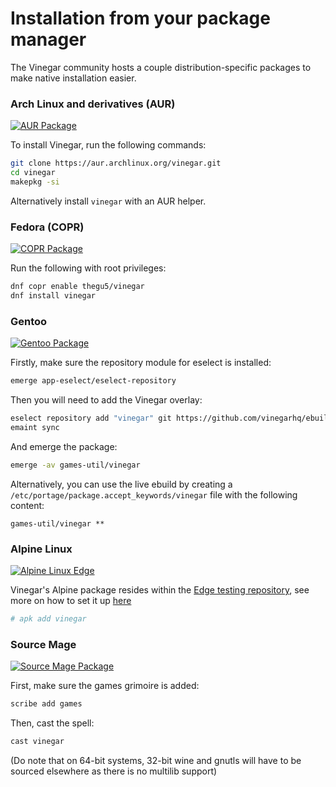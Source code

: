 # Installation from your package manager

The Vinegar community hosts a couple distribution-specific packages to make native installation easier.

### Arch Linux and derivatives (AUR)
[![AUR Package](https://img.shields.io/aur/version/vinegar?label=AUR)](https://aur.archlinux.org/packages/vinegar)

To install Vinegar, run the following commands:

```sh
git clone https://aur.archlinux.org/vinegar.git
cd vinegar
makepkg -si
```
Alternatively install `vinegar` with an AUR helper.

### Fedora (COPR)
[![COPR Package](https://img.shields.io/badge/dynamic/json?color=50a4db&label=Fedora%20COPR&query=builds.latest.source_package.version&url=https%3A%2F%2Fcopr.fedorainfracloud.org%2Fapi_3%2Fpackage%3Fownername%3Dthegu5%26projectname%3Dvinegar%26packagename%3Dvinegar%26with_latest_build%3DTrue)](https://copr.fedorainfracloud.org/coprs/thegu5/vinegar/)

Run the following with root privileges:

```sh
dnf copr enable thegu5/vinegar
dnf install vinegar
```

### Gentoo

[![Gentoo Package](https://img.shields.io/badge/Gentoo-ebuild-6e56af)](https://github.com/vinegarhq/ebuild)

Firstly, make sure the repository module for eselect is installed:
```sh
emerge app-eselect/eselect-repository
```

Then you will need to add the Vinegar overlay:

```sh
eselect repository add "vinegar" git https://github.com/vinegarhq/ebuild.git
emaint sync
```
And emerge the package:
```sh
emerge -av games-util/vinegar
```

Alternatively, you can use the live ebuild by creating a `/etc/portage/package.accept_keywords/vinegar` file with the following content:
```
games-util/vinegar **
```

### Alpine Linux

[![Alpine Linux Edge](https://repology.org/badge/version-for-repo/alpine_edge/vinegar.svg?header=Alpine%20Linux%20Edge)](https://pkgs.alpinelinux.org/package/edge/testing/x86_64/vinegar)

Vinegar's Alpine package resides within the [Edge testing repository](https://wiki.alpinelinux.org/wiki/Repositories#Edge), see more on how to set it up [here](https://wiki.alpinelinux.org/wiki/Repositories#Managing_repositories)
```sh
# apk add vinegar
```

### Source Mage

[![Source Mage Package](https://img.shields.io/badge/Source%20Mage-spell-fe0000)](https://github.com/sourcemage/grimoire-z-rejected/tree/master/z-games/vinegar)

First, make sure the games grimoire is added:
```sh
scribe add games
```
Then, cast the spell:
```sh
cast vinegar
```
(Do note that on 64-bit systems, 32-bit wine and gnutls will have to be sourced elsewhere as there is no multilib support)
